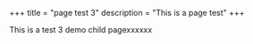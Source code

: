 +++
title = "page test 3"
description = "This is a page test"
+++

This is a test 3 demo child pagexxxxxx